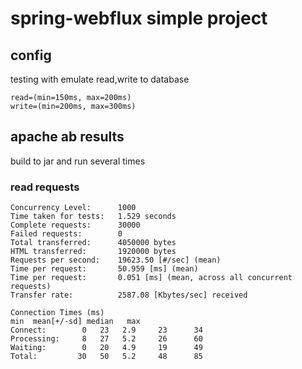 # spring-webflux simple project

## config
testing with emulate read,write to database
```
read=(min=150ms, max=200ms)
write=(min=200ms, max=300ms)
```

## apache ab results
build to jar and run several times

### read requests
```
Concurrency Level:      1000
Time taken for tests:   1.529 seconds
Complete requests:      30000
Failed requests:        0
Total transferred:      4050000 bytes
HTML transferred:       1920000 bytes
Requests per second:    19623.50 [#/sec] (mean)
Time per request:       50.959 [ms] (mean)
Time per request:       0.051 [ms] (mean, across all concurrent requests)
Transfer rate:          2587.08 [Kbytes/sec] received

Connection Times (ms)
min  mean[+/-sd] median   max
Connect:        0   23   2.9     23      34
Processing:     8   27   5.2     26      60
Waiting:        0   20   4.9     19      49
Total:         30   50   5.2     48      85
```
